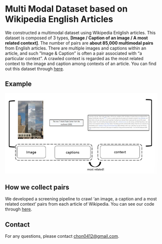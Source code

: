 # Multi Modal Dataset based on Wikipedia English Articles 
We constructed a multimodal dataset using Wikipedia Enlglish articles. This dataset is composed of 3 types, **[Image / Caption of an image / A most related context]**. The number of pairs are **about 85,000 multimodal pairs** from English articles. There are multiple images and captions within an article, and such ”Image & Caption” is often a pair associated with “a particular context”. A crawled context is regarded as the most related context to the image and caption among contexts of an article. You can find out this dataset through [here](https://github.com/seobeomjin/multimodal-dataset-from-wikipedia/tree/main/dataset).
## Example 
![Example](images/fig1.jpg)
## How we collect pairs
We developed a screening pipeline to crawl ‘an image, a caption and a most related context’ pairs from each article of Wikipedia. You can see our code through [here](https://github.com/seobeomjin/multimodal-dataset-from-wikipedia/crawler).

## Contact
For any questions, please contact chon0412@gmail.com.

<!-- # dataset info 
- total number 
- types 
- how to crawl 
- dataset folder 
    - each  file description 
- scripts 
    - each function description  -->
